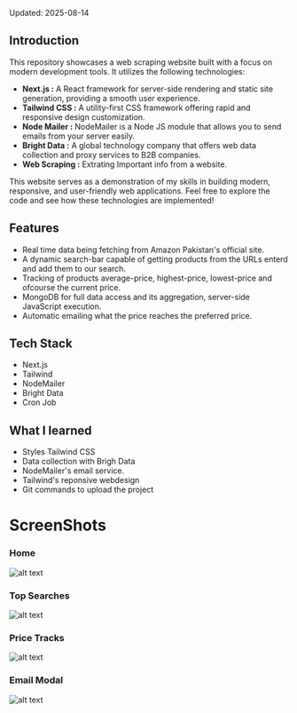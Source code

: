 Updated: 2025-08-14

## Introduction

This repository showcases a web scraping website built with a focus on modern development tools. It utilizes the following technologies:

- **Next.js :** A React framework for server-side rendering and static site generation, providing a smooth user experience.
- **Tailwind CSS :** A utility-first CSS framework offering rapid and responsive design customization.
- **Node Mailer :** NodeMailer is a Node JS module that allows you to send emails from your server easily.
- **Bright Data :** A global technology company that offers web data collection and proxy services to B2B companies.
- **Web Scraping :** Extrating Important info from a website.
  

This website serves as a demonstration of my skills in building modern, responsive, and user-friendly web applications. Feel free to explore the code and see how these technologies are implemented!

## Features

- Real time data being fetching from Amazon Pakistan's official site.
- A dynamic search-bar capable of getting products from the URLs enterd and add them to our search.
- Tracking of products average-price, highest-price, lowest-price and ofcourse the current price.
- MongoDB for full data access and its aggregation, server-side JavaScript execution.
- Automatic emailing what the price reaches the preferred price.

## Tech Stack

- Next.js
- Tailwind
- NodeMailer
- Bright Data
- Cron Job

## What I learned

- Styles Tailwind CSS
- Data collection with Brigh Data
- NodeMailer's email service.
- Tailwind's reponsive webdesign
- Git commands to upload the project

# ScreenShots

### Home

![alt text](image.png)

### Top Searches

![alt text](image-1.png)

### Price Tracks

![alt text](image-4.png)

### Email Modal

![alt text](image-5.png)